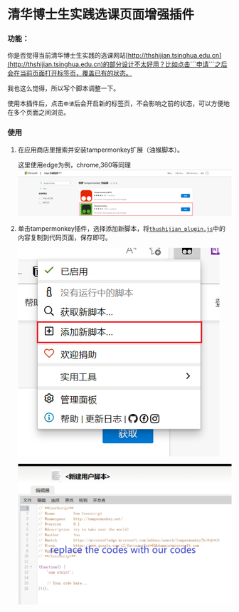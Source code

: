# 清华博士生实践选课页面增强插件



### 功能：

你是否觉得当前清华博士生实践的选课网站[http://thshijian.tsinghua.edu.cn](http://thshijian.tsinghua.edu.cn)的部分设计不太好用？比如点击```申请```之后会在当前页面打开标签页，覆盖已有的状态。

我也这么觉得，所以写个脚本调整一下。


使用本插件后，点击```申请```后会开启新的标签页，不会影响之前的状态，可以方便地在多个页面之间浏览。

### 使用

1. 在应用商店里搜索并安装tampermonkey扩展（油猴脚本）。

    这里使用edge为例，chrome,360等同理
    ![search tampermonkey](images/tampermonkey.png)

2. 单击tampermonkey插件，选择添加新脚本，将[```thushijian_plugin.js```](thushijian_plugin.js)中的内容复制到代码页面，保存即可。

    ![add scripts](images/add_scripts.png)

    ![add scripts](images/replace.png)